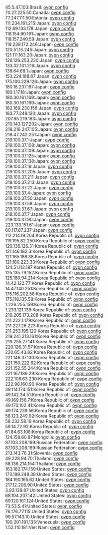 45.5.47.103:Brazil: [ovpn config](vpn/45_5_47_103.ovpn)  
70.27.225.50:Canada: [ovpn config](vpn/70_27_225_50.ovpn)  
77.247.111.50:Estonia: [ovpn config](vpn/77_247_111_50.ovpn)  
111.234.161.215:Japan: [ovpn config](vpn/111_234_161_215.ovpn)  
112.69.133.178:Japan: [ovpn config](vpn/112_69_133_178.ovpn)  
118.154.90.191:Japan: [ovpn config](vpn/118_154_90_191.ovpn)  
118.157.240.59:Japan: [ovpn config](vpn/118_157_240_59.ovpn)  
119.239.172.246:Japan: [ovpn config](vpn/119_239_172_246.ovpn)  
120.51.15.245:Japan: [ovpn config](vpn/120_51_15_245.ovpn)  
121.111.163.20:Japan: [ovpn config](vpn/121_111_163_20.ovpn)  
126.126.253.230:Japan: [ovpn config](vpn/126_126_253_230.ovpn)  
133.32.131.216:Japan: [ovpn config](vpn/133_32_131_216.ovpn)  
138.64.68.1:Japan: [ovpn config](vpn/138_64_68_1.ovpn)  
153.224.188.67:Japan: [ovpn config](vpn/153_224_188_67.ovpn)  
175.100.229.126:Japan: [ovpn config](vpn/175_100_229_126.ovpn)  
180.18.237.197:Japan: [ovpn config](vpn/180_18_237_197.ovpn)  
180.1.17.18:Japan: [ovpn config](vpn/180_1_17_18.ovpn)  
180.30.161.169:Japan: [ovpn config](vpn/180_30_161_169.ovpn)  
180.30.161.169:Japan: [ovpn config](vpn/180_30_161_169.ovpn)  
182.169.230.156:Japan: [ovpn config](vpn/182_169_230_156.ovpn)  
183.77.249.120:Japan: [ovpn config](vpn/183_77_249_120.ovpn)  
207.65.219.163:Japan: [ovpn config](vpn/207_65_219_163.ovpn)  
210.143.127.202:Japan: [ovpn config](vpn/210_143_127_202.ovpn)  
218.216.247.105:Japan: [ovpn config](vpn/218_216_247_105.ovpn)  
218.47.242.251:Japan: [ovpn config](vpn/218_47_242_251.ovpn)  
219.100.37.1:Japan: [ovpn config](vpn/219_100_37_1.ovpn)  
219.100.37.108:Japan: [ovpn config](vpn/219_100_37_108.ovpn)  
219.100.37.109:Japan: [ovpn config](vpn/219_100_37_109.ovpn)  
219.100.37.125:Japan: [ovpn config](vpn/219_100_37_125.ovpn)  
219.100.37.138:Japan: [ovpn config](vpn/219_100_37_138.ovpn)  
219.100.37.19:Japan: [ovpn config](vpn/219_100_37_19.ovpn)  
219.100.37.205:Japan: [ovpn config](vpn/219_100_37_205.ovpn)  
219.100.37.211:Japan: [ovpn config](vpn/219_100_37_211.ovpn)  
219.100.37.213:Japan: [ovpn config](vpn/219_100_37_213.ovpn)  
219.100.37.22:Japan: [ovpn config](vpn/219_100_37_22.ovpn)  
219.100.37.4:Japan: [ovpn config](vpn/219_100_37_4.ovpn)  
219.100.37.50:Japan: [ovpn config](vpn/219_100_37_50.ovpn)  
219.100.37.58:Japan: [ovpn config](vpn/219_100_37_58.ovpn)  
219.100.37.67:Japan: [ovpn config](vpn/219_100_37_67.ovpn)  
219.100.37.7:Japan: [ovpn config](vpn/219_100_37_7.ovpn)  
219.100.37.90:Japan: [ovpn config](vpn/219_100_37_90.ovpn)  
223.133.151.61:Japan: [ovpn config](vpn/223_133_151_61.ovpn)  
60.117.87.237:Japan: [ovpn config](vpn/60_117_87_237.ovpn)  
112.214.19.204:Korea Republic of: [ovpn config](vpn/112_214_19_204.ovpn)  
119.195.82.250:Korea Republic of: [ovpn config](vpn/119_195_82_250.ovpn)  
120.136.126.31:Korea Republic of: [ovpn config](vpn/120_136_126_31.ovpn)  
121.146.182.3:Korea Republic of: [ovpn config](vpn/121_146_182_3.ovpn)  
121.165.186.38:Korea Republic of: [ovpn config](vpn/121_165_186_38.ovpn)  
121.180.223.33:Korea Republic of: [ovpn config](vpn/121_180_223_33.ovpn)  
124.51.112.197:Korea Republic of: [ovpn config](vpn/124_51_112_197.ovpn)  
125.135.79.152:Korea Republic of: [ovpn config](vpn/125_135_79_152.ovpn)  
125.180.94.214:Korea Republic of: [ovpn config](vpn/125_180_94_214.ovpn)  
14.42.122.77:Korea Republic of: [ovpn config](vpn/14_42_122_77.ovpn)  
14.47.140.251:Korea Republic of: [ovpn config](vpn/14_47_140_251.ovpn)  
175.116.202.58:Korea Republic of: [ovpn config](vpn/175_116_202_58.ovpn)  
175.118.135.58:Korea Republic of: [ovpn config](vpn/175_118_135_58.ovpn)  
1.226.255.159:Korea Republic of: [ovpn config](vpn/1_226_255_159.ovpn)  
1.233.121.139:Korea Republic of: [ovpn config](vpn/1_233_121_139.ovpn)  
210.205.173.208:Korea Republic of: [ovpn config](vpn/210_205_173_208.ovpn)  
211.222.1.179:Korea Republic of: [ovpn config](vpn/211_222_1_179.ovpn)  
211.227.26.223:Korea Republic of: [ovpn config](vpn/211_227_26_223.ovpn)  
211.253.195.120:Korea Republic of: [ovpn config](vpn/211_253_195_120.ovpn)  
219.241.213.161:Korea Republic of: [ovpn config](vpn/219_241_213_161.ovpn)  
219.255.27.141:Korea Republic of: [ovpn config](vpn/219_255_27_141.ovpn)  
220.126.31.57:Korea Republic of: [ovpn config](vpn/220_126_31_57.ovpn)  
220.65.43.82:Korea Republic of: [ovpn config](vpn/220_65_43_82.ovpn)  
221.146.37.130:Korea Republic of: [ovpn config](vpn/221_146_37_130.ovpn)  
221.150.222.62:Korea Republic of: [ovpn config](vpn/221_150_222_62.ovpn)  
221.152.55.244:Korea Republic of: [ovpn config](vpn/221_152_55_244.ovpn)  
221.167.189.29:Korea Republic of: [ovpn config](vpn/221_167_189_29.ovpn)  
222.106.63.230:Korea Republic of: [ovpn config](vpn/222_106_63_230.ovpn)  
222.98.160.90:Korea Republic of: [ovpn config](vpn/222_98_160_90.ovpn)  
39.114.174.151:Korea Republic of: [ovpn config](vpn/39_114_174_151.ovpn)  
49.142.34.51:Korea Republic of: [ovpn config](vpn/49_142_34_51.ovpn)  
49.169.156.7:Korea Republic of: [ovpn config](vpn/49_169_156_7.ovpn)  
49.170.102.41:Korea Republic of: [ovpn config](vpn/49_170_102_41.ovpn)  
49.174.239.56:Korea Republic of: [ovpn config](vpn/49_174_239_56.ovpn)  
58.123.249.92:Korea Republic of: [ovpn config](vpn/58_123_249_92.ovpn)  
58.232.58.16:Korea Republic of: [ovpn config](vpn/58_232_58_16.ovpn)  
59.14.72.92:Korea Republic of: [ovpn config](vpn/59_14_72_92.ovpn)  
61.84.63.108:Korea Republic of: [ovpn config](vpn/61_84_63_108.ovpn)  
124.158.80.87:Mongolia: [ovpn config](vpn/124_158_80_87.ovpn)  
87.103.208.169:Russian Federation: [ovpn config](vpn/87_103_208_169.ovpn)  
87.103.208.169:Russian Federation: [ovpn config](vpn/87_103_208_169.ovpn)  
213.143.76.31:Slovenia: [ovpn config](vpn/213_143_76_31.ovpn)  
49.228.94.70:Thailand: [ovpn config](vpn/49_228_94_70.ovpn)  
58.136.214.154:Thailand: [ovpn config](vpn/58_136_214_154.ovpn)  
163.182.174.159:United States: [ovpn config](vpn/163_182_174_159.ovpn)  
173.198.248.39:United States: [ovpn config](vpn/173_198_248_39.ovpn)  
184.190.165.62:United States: [ovpn config](vpn/184_190_165_62.ovpn)  
217.12.206.90:United States: [ovpn config](vpn/217_12_206_90.ovpn)  
3.93.139.87:United States: [ovpn config](vpn/3_93_139_87.ovpn)  
68.104.207.142:United States: [ovpn config](vpn/68_104_207_142.ovpn)  
69.120.101.124:United States: [ovpn config](vpn/69_120_101_124.ovpn)  
73.53.5.41:United States: [ovpn config](vpn/73_53_5_41.ovpn)  
76.176.77.115:United States: [ovpn config](vpn/76_176_77_115.ovpn)  
99.57.143.10:United States: [ovpn config](vpn/99_57_143_10.ovpn)  
190.201.191.133:Venezuela: [ovpn config](vpn/190_201_191_133.ovpn)  
1.52.110.181:Viet Nam: [ovpn config](vpn/1_52_110_181.ovpn)  
